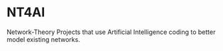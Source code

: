 # NT4AI
Network-Theory Projects that use Artificial Intelligence coding to better model existing networks.
